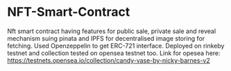 # NFT-Smart-Contract
 Nft smart contract having features for public sale, private sale and reveal mechanism suing pinata and IPFS for decentralised image storing for fetching.
 Used Openzeppelin to get ERC-721 interface. Deployed on rinkeby testnet and collection tested on opensea testnet too. 
Link for opesea here: https://testnets.opensea.io/collection/candy-vase-by-nicky-barnes-v2
